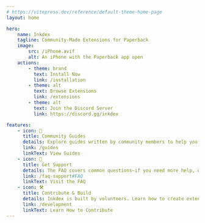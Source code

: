 ```yaml
---
# https://vitepress.dev/reference/default-theme-home-page
layout: home

hero:
    name: Inkdex
    tagline: Community-Made Extensions for Paperback
    image:
        src: /iPhone.avif
        alt: An iPhone with the Paperback app open
    actions:
        - theme: brand
          text: Install Now
          link: /installation
        - theme: alt
          text: Browse Extensions
          link: /extensions
        - theme: alt
          text: Join the Discord Server
          link: https://discord.gg/inkdex

features:
    - icon: 📖
      title: Community Guides
      details: Explore guides written by community members to help you get started with Inkdex and Paperback.
      link: /guides
      linkText: View Guides
    - icon: 🤝
      title: Get Support
      details: The FAQ covers common questions—if you need more help, our support resources and community are here for you.
      link: /faq-support#FAQ
      linkText: Visit the FAQ
    - icon: 🛠️
      title: Contribute & Build
      details: Inkdex is built by volunteers. Learn how to create extensions, contribute code, or improve the site.
      link: /development
      linkText: Learn How to Contribute
---
```

